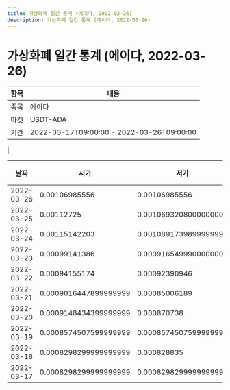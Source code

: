 ```yaml
---
title: 가상화폐 일간 통계 (에이다, 2022-03-26)
description: 가상화폐 일간 통계 (에이다, 2022-03-26)
---
```


가상화폐 일간 통계 (에이다, 2022-03-26)
===

|항목|내용|
|--|--|
|종목|에이다|
|마켓|USDT-ADA|\i|종류|일 단위 캔들|
|기간|2022-03-17T09:00:00 - 2022-03-26T09:00:00
|

|날짜|시가|저가|고가|종가|비고|
|--|--|--|--|--|--|
|2022-03-26|0.00106985556|0.00106985556|0.00117882073|0.00106985556|    |
|2022-03-25|0.00112725|0.0010693208000000002|0.00126390001|0.00112832999|    |
|2022-03-24|0.00115142203|0.0010891739899999999|0.00116215999|0.001158|    |
|2022-03-23|0.00099141386|0.0009165499900000001|0.00115642368|0.00108216|    |
|2022-03-22|0.00094155174|0.00092390946|0.00098|0.00098|    |
|2022-03-21|0.0009016447899999999|0.00085006189|0.00094155174|0.0009138239999999999|    |
|2022-03-20|0.0009148434399999999|0.000870738|0.0009148434399999999|0.0009016447899999999|    |
|2022-03-19|0.0008574507599999999|0.0008574507599999999|0.00091506185|0.0009148434399999999|    |
|2022-03-18|0.0008298299999999999|0.000828835|0.000850725|0.000834666|    |
|2022-03-17|0.0008298299999999999|0.0008298299999999999|0.00087944401|0.00086049807|    |
